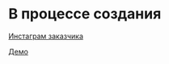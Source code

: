 # В процессе создания

[Инстаграм заказчика](https://www.instagram.com/artsy.filips/)

[Демо](https://lesnik34.github.io/artsy-filips)

